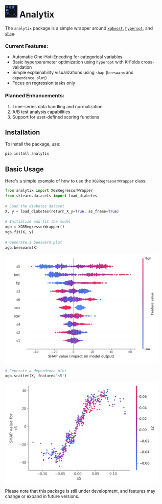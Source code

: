 # <img src="https://github.com/CyrilJl/AnalytiX/blob/main/_static/logo.svg" alt="Logo OptiMask" width="40" height="40"> Analytix

The ``analytix`` package is a simple wrapper around [`xgboost`](https://xgboost.readthedocs.io/en/stable/python/index.html), [`hyperopt`](https://hyperopt.github.io/hyperopt/), and [`shap`](https://shap.readthedocs.io/en/latest/).

### Current Features:
- Automatic One-Hot-Encoding for categorical variables
- Basic hyperparameter optimization using `hyperopt` with K-Folds cross-validation
- Simple explainability visualizations using `shap` (`beeswarm` and `dependence_plot`)
- Focus on regression tasks only

### Planned Enhancements:
1. Time-series data handling and normalization
2. A/B test analysis capabilities
3. Support for user-defined scoring functions

## Installation

To install the package, use:

```bash
pip install analytix
```

## Basic Usage

Here's a simple example of how to use the `XGBRegressorWrapper` class:

```python
from analytix import XGBRegressorWrapper
from sklearn.datasets import load_diabetes

# Load the diabetes dataset
X, y = load_diabetes(return_X_y=True, as_frame=True)

# Initialize and fit the model
xgb = XGBRegressorWrapper()
xgb.fit(X, y)

# Generate a beeswarm plot
xgb.beeswarm(X)
```

<img src="https://github.com/CyrilJl/AnalytiX/blob/main/_static/beeswarm.png" width="500">

```python
# Generate a dependence plot
xgb.scatter(X, feature='s5')
```

<img src="https://github.com/CyrilJl/AnalytiX/blob/main/_static/dependence.png" width="500">

Please note that this package is still under development, and features may change or expand in future versions.